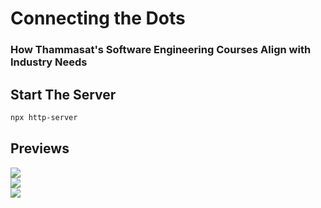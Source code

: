 # Connecting the Dots
### How Thammasat's Software Engineering Courses Align with Industry Needs


## Start The Server
~~~sh
npx http-server
~~~

## Previews
<img src="https://github.com/zenosaika/ConnectTheDots/blob/main/previews/dense.png"><br>
<img src="https://github.com/zenosaika/ConnectTheDots/blob/main/previews/lr.png"><br>
<img src="https://github.com/zenosaika/ConnectTheDots/blob/main/previews/rl.png"><br>
